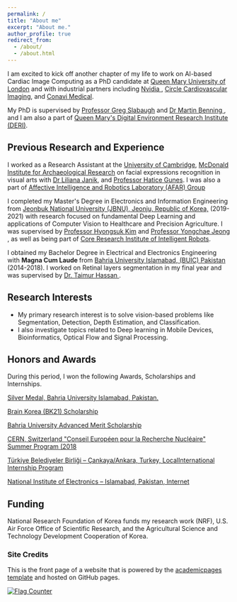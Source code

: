 ```yaml
---
permalink: /
title: "About me"
excerpt: "About me."
author_profile: true
redirect_from: 
  - /about/
  - /about.html
---
```


I am excited to kick off another chapter of my life to work on AI-based Cardiac Image Computing as a PhD candidate at [Queen Mary University of London](https://www.qmul.ac.uk/) and with industrial partners including [Nvidia ](https://www.nvidia.com/en-gb/), [Circle Cardiovascular Imaging](https://www.circlecvi.com/), and [Conavi Medical](http://conavi.com/).

My PhD is supervised by [Professor Greg Slabaugh](http://eecs.qmul.ac.uk/profiles/slabaughgreg.html) and [Dr Martin Benning
](https://www.qmul.ac.uk/maths/profiles/benningmartin.html), and I am also a part of [Queen Mary's Digital Environment Research Institute (DERI)](https://www.qmul.ac.uk/deri/). 

## Previous Research and Experience 
 I worked as a Research Assistant at the [University of Cambridge](https://www.cam.ac.uk/), [McDonald Institute for Archaeological Research](https://www.arch.cam.ac.uk/institutes-and-facilities-overview/mcdonald-institute-archaeological-research) on facial expressions recognition in visual arts with [Dr Liliana Janik](https://www.arch.cam.ac.uk/directory/lj102), and [Professor Hatice Gunes](https://www.cl.cam.ac.uk/~hg410/). I was also a part of [Affective Intelligence and Robotics Laboratory (AFAR) Group](https://cambridge-afar.github.io/)

I completed my Master's Degree in Electronics and Information Engineering from [Jeonbuk National University (JBNU), Jeonju, Republic of Korea,](https://www.jbnu.ac.kr/kor/) (2019-2021) with research focused on fundamental Deep Learning and applications of Computer Vision to Healthcare and Precision Agriculture. I was supervised by [Professor Hyongsuk Kim](https://scholar.google.com/citations?user=ywYodqAAAAAJ&hl=en) and [Professor Yongchae Jeong
](https://scholar.google.co.kr/citations?user=VhkRkVUAAAAJ&hl=en), as well as being part of [Core Research Institute of Intelligent Robots](https://robot.jbnu.ac.kr/robot/index.do).

I obtained my Bachelor Degree in Electrical and Electronics Engineering with <b> Magna Cum Laude </b> from [Bahria University Islamabad, (BUIC) Pakistan](https://www.bahria.edu.pk/) (2014-2018). I worked on Retinal layers segmentation in my final year and was supervised by [Dr. Taimur Hassan
](https://scholar.google.com.pk/citations?user=11mwy0YAAAAJ&hl=en).

## Research Interests
* My primary research interest is to solve vision-based problems like Segmentation, Detection, Depth Estimation, and Classification. 
* I also investigate topics related to Deep learning in Mobile Devices, Bioinformatics, Optical Flow and Signal Processing.


## Honors and Awards

During this period, I won the following Awards, Scholarships and Internships.

[Silver Medal, Bahria University Islamabad, Pakistan.](/files/cert.PNG)

[Brain Korea (BK21) Scholarship](https://bk21four.nrf.re.kr/)

[Bahria University Advanced Merit Scholarship](https://www.bahria.edu.pk/buic/ees/scholarships/)

[CERN, Switzerland "Conseil Européen pour la Recherche Nucléaire" Summer Program (2018](https://home.cern/summer-student-programme)

[Türkiye Belediyeler Birliği – Çankaya/Ankara, Turkey, LocalInternational Internship Program](https://www.cankaya.bel.tr/pages/129/Turkiye-Belediyeler-Birligi--Union-of-Municipalities-of-Turkey-TBB/)

[National Institute of Electronics – Islamabad, Pakistan, Internet](http://www.nie.gov.pk/)




## Funding
National Research Foundation of Korea funds my research work (NRF), U.S. Air Force Office of Scientific Research, and the Agricultural Science and Technology Development Cooperation of Korea.


### Site Credits
This is the front page of a website that is powered by the [academicpages template](https://github.com/academicpages/academicpages.github.io) and hosted on GitHub pages. 

<a href="https://info.flagcounter.com/djR8"><img src="https://s01.flagcounter.com/map/djR8/size_l/txt_000000/border_CCCCCC/pageviews_0/viewers_0/flags_0/" alt="Flag Counter" border="0"></a>
